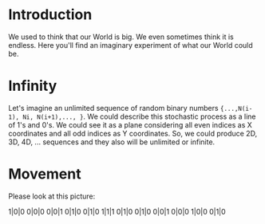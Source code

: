 # Introduction

We used to think that our World is big. We even sometimes think it is endless. Here you'll find an imaginary experiment of what our World could be.

# Infinity

Let's imagine an unlimited sequence of random binary numbers `{...,N(i-1), Ni, N(i+1),..., }`. We could describe this stochastic process as a line of 1's and 0's. We could see it as a plane considering all even indices as X coordinates and all odd indices as Y coordinates. So, we could produce 2D, 3D, 4D, ... sequences and they also will be unlimited or infinite.

# Movement

Please look at this picture:

1|0|0 0|0|0 0|0|1 0|1|0
0|1|0 1|1|1 0|1|0 0|1|0
0|0|1 0|0|0 1|0|0 0|1|0
